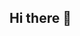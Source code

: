 ## Hi there 👋

<!--
**hskim-1015/hskim-1015** is a ✨ _special_ ✨ repository because its `README.md` (this file) appears on your GitHub profile.

Here are some ideas to get you started:

- 🔭 I’m currently working on ML projects on prediciton of customer churn, bankrupty of listed companies, performance in FIFA world cup mateches. 
- 🌱 I’m currently learning how to build private chatbots using open source tools
- 👯 I’m looking to collaborate on ML projects addressing social/global agenda such as poverty/inequality reduction.  
- 🤔 I’m teaching Data Sience to college students.
- 📫 How to reach me: hskim1015@hufs.ac.kr
- 😄 Pronouns: he
